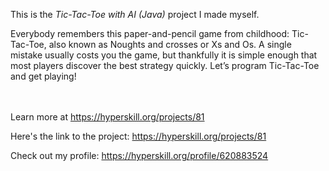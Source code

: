 This is the *Tic-Tac-Toe with AI (Java)* project I made myself.


<p>Everybody remembers this paper-and-pencil game from childhood: Tic-Tac-Toe, also known as Noughts and crosses or Xs and Os. A single mistake usually costs you the game, but thankfully it is simple enough that most players discover the best strategy quickly. Let’s program Tic-Tac-Toe and get playing!</p><br/><br/>Learn more at <a href="https://hyperskill.org/projects/81?utm_source=ide&utm_medium=ide&utm_campaign=ide&utm_content=project-card">https://hyperskill.org/projects/81</a>

Here's the link to the project: https://hyperskill.org/projects/81

Check out my profile: https://hyperskill.org/profile/620883524